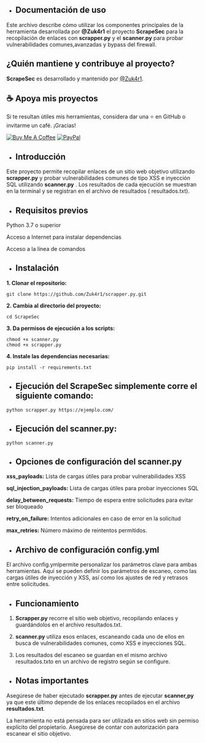 - ## **Documentación de uso** ##

Este archivo describe cómo utilizar los componentes principales de la herramienta desarrollada por **@Zuk4r1** el proyecto **ScrapeSec** para la recopilación de enlaces con **scrapper.py** y el **scanner.py** para probar vulnerabilidades comunes,avanzadas y bypass del firewall.

## **¿Quién mantiene y contribuye al proyecto?** ##

**ScrapeSec** es desarrollado y mantenido por [@Zuk4r1](https://github.com/Zuk4r1).

## ☕ Apoya mis proyectos
Si te resultan útiles mis herramientas, considera dar una ⭐ en GitHub o invitarme un café. ¡Gracias!

[![Buy Me A Coffee](https://img.shields.io/badge/Buy_Me_A_Coffee-FFDD00?style=for-the-badge&logo=buy-me-a-coffee&logoColor=black)](https://buymeacoffee.com/investigacq)  [![PayPal](https://img.shields.io/badge/PayPal-00457C?style=for-the-badge&logo=paypal&logoColor=white)](https://www.paypal.com/paypalme/babiloniaetica)


- ## **Introducción** ##

Este proyecto permite recopilar enlaces de un sitio web objetivo utilizando **scrapper.py** y probar vulnerabilidades comunes de tipo XSS e inyección SQL utilizando **scanner.py** . Los resultados de cada ejecución se muestran en la terminal y se registran en el archivo de resultados ( resultados.txt).

- ## **Requisitos previos** ##

Python 3.7 o superior

Acceso a Internet para instalar dependencias

Acceso a la línea de comandos

- ## **Instalación** ##

**1. Clonar el repositorio:**
```
git clone https://github.com/Zuk4r1/scrapper.py.git
```

**2. Cambia al directorio del proyecto:**
```
cd ScrapeSec
```

**3. Da permisos de ejecución a los scripts:**
```
chmod +x scanner.py
chmod +x scrapper.py
```


**4. Instale las dependencias necesarias:**
```
pip install -r requirements.txt
```

- ## **Ejecución del ScrapeSec simplemente corre el siguiente comando:** ##
```
python scrapper.py https://ejemplo.com/
```

- ## **Ejecución del scanner.py:** ##
```
python scanner.py
```

- ## **Opciones de configuración del scanner.py** ##

**xss_payloads:** Lista de cargas útiles para probar vulnerabilidades XSS

**sql_injection_payloads:** Lista de cargas útiles para probar inyecciones SQL

**delay_between_requests:** Tiempo de espera entre solicitudes para evitar ser bloqueado

**retry_on_failure:** Intentos adicionales en caso de error en la solicitud

**max_retries:** Número máximo de reintentos permitidos.

- ## **Archivo de configuración config.yml** ##
El archivo config.ymlpermite personalizar los parámetros clave para ambas herramientas. Aquí se pueden definir los parámetros de escaneo, como las cargas útiles de inyección y XSS, así como los ajustes de red y retrasos entre solicitudes.

- ## **Funcionamiento** ##
1. **Scrapper.py** recorre el sitio web objetivo, recopilando enlaces y guardándolos en el archivo resultados.txt.

2. **scanner.py** utiliza esos enlaces, escaneando cada uno de ellos en busca de vulnerabilidades comunes, como XSS e inyecciones SQL.

3. Los resultados del escaneo se guardan en el mismo archivo resultados.txto en un archivo de registro según se configure.

- ## **Notas importantes** ##
  
Asegúrese de haber ejecutado **scrapper.py** antes de ejecutar **scanner,py** ya que este último depende de los enlaces recopilados en el archivo **resultados.txt**.

La herramienta no está pensada para ser utilizada en sitios web sin permiso explícito del propietario. Asegúrese de contar con autorización para escanear el sitio objetivo.
